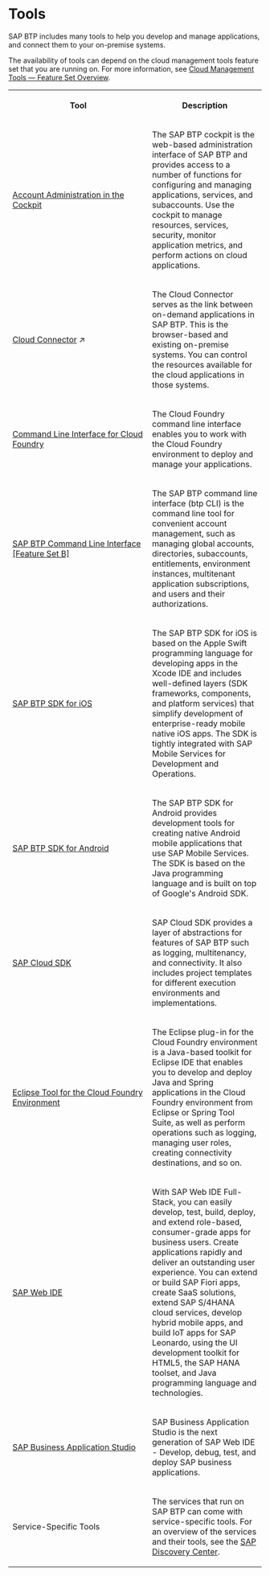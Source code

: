 <!-- loioabcae5b568c94e5391a74d15f5db9213 -->

# Tools

SAP BTP includes many tools to help you develop and manage applications, and connect them to your on-premise systems.

The availability of tools can depend on the cloud management tools feature set that you are running on. For more information, see [Cloud Management Tools — Feature Set Overview](Cloud_Management_Tools_—_Feature_Set_Overview_caf4e4e.md).


<table>
<tr>
<th>

Tool



</th>
<th>

Description



</th>
</tr>
<tr>
<td>

[Account Administration in the Cockpit](../50-administration-and-ops/Account_Administration_in_the_Cockpit_8061ecc.md)



</td>
<td>

The SAP BTP cockpit is the web-based administration interface of SAP BTP and provides access to a number of functions for configuring and managing applications, services, and subaccounts. Use the cockpit to manage resources, services, security, monitor application metrics, and perform actions on cloud applications.



</td>
</tr>
<tr>
<td>

[Cloud Connector](https://help.sap.com/viewer/cca91383641e40ffbe03bdc78f00f681/Cloud/en-US/e6c7616abb5710148cfcf3e75d96d596.html "Learn more about the Cloud Connector: features, scenarios and setup.") :arrow_upper_right:



</td>
<td>

The Cloud Connector serves as the link between on-demand applications in SAP BTP. This is the browser-based and existing on-premise systems. You can control the resources available for the cloud applications in those systems.



</td>
</tr>
<tr>
<td>

[Command Line Interface for Cloud Foundry](../50-administration-and-ops/Working_with_the_Cloud_Foundry_Command_Line_Interface_2f1d4ab.md)



</td>
<td>

The Cloud Foundry command line interface enables you to work with the Cloud Foundry environment to deploy and manage your applications.



</td>
</tr>
<tr>
<td>

[SAP BTP Command Line Interface \[Feature Set B\]](../50-administration-and-ops/Account_Administration_Using_the_SAP_BTP_Command_Line_Interface_(btp_CLI)_Feature_Set_B_7c6df2d.md)



</td>
<td>

The SAP BTP command line interface \(btp CLI\) is the command line tool for convenient account management, such as managing global accounts, directories, subaccounts, entitlements, environment instances, multitenant application subscriptions, and users and their authorizations.



</td>
</tr>
<tr>
<td>

[SAP BTP SDK for iOS](https://help.sap.com/viewer/product/SAP_CLOUD_PLATFORM_SDK_FOR_IOS/Latest/en-US)



</td>
<td>

The SAP BTP SDK for iOS is based on the Apple Swift programming language for developing apps in the Xcode IDE and includes well-defined layers \(SDK frameworks, components, and platform services\) that simplify development of enterprise-ready mobile native iOS apps. The SDK is tightly integrated with SAP Mobile Services for Development and Operations.



</td>
</tr>
<tr>
<td>

[ SAP BTP SDK for Android](https://help.sap.com/viewer/product/SAP_CLOUD_PLATFORM_SDK_FOR_ANDROID/Latest/en-US)



</td>
<td>

The SAP BTP SDK for Android provides development tools for creating native Android mobile applications that use SAP Mobile Services. The SDK is based on the Java programming language and is built on top of Google's Android SDK.



</td>
</tr>
<tr>
<td>

[SAP Cloud SDK](https://help.sap.com/viewer/p/SAP_CLOUD_SDK)



</td>
<td>

SAP Cloud SDK provides a layer of abstractions for features of SAP BTP such as logging, multitenancy, and connectivity. It also includes project templates for different execution environments and implementations.



</td>
</tr>
<tr>
<td>

[Eclipse Tool for the Cloud Foundry Environment](https://www.eclipse.org/cft/documentation/projectPageLink/CFTProjectPagedocumentation.html)



</td>
<td>

The Eclipse plug-in for the Cloud Foundry environment is a Java-based toolkit for Eclipse IDE that enables you to develop and deploy Java and Spring applications in the Cloud Foundry environment from Eclipse or Spring Tool Suite, as well as perform operations such as logging, managing user roles, creating connectivity destinations, and so on.



</td>
</tr>
<tr>
<td>

[SAP Web IDE](https://help.sap.com/viewer/product/SAP_Web_IDE/CF/en-US)



</td>
<td>

With SAP Web IDE Full-Stack, you can easily develop, test, build, deploy, and extend role-based, consumer-grade apps for business users. Create applications rapidly and deliver an outstanding user experience. You can extend or build SAP Fiori apps, create SaaS solutions, extend SAP S/4HANA cloud services, develop hybrid mobile apps, and build IoT apps for SAP Leonardo, using the UI development toolkit for HTML5, the SAP HANA toolset, and Java programming language and technologies.



</td>
</tr>
<tr>
<td>

[SAP Business Application Studio](https://help.sap.com/viewer/product/SAP%20Business%20Application%20Studio/Cloud/en-US)



</td>
<td>

SAP Business Application Studio is the next generation of SAP Web IDE - Develop, debug, test, and deploy SAP business applications.



</td>
</tr>
<tr>
<td>

Service-Specific Tools



</td>
<td>

The services that run on SAP BTP can come with service-specific tools. For an overview of the services and their tools, see the [SAP Discovery Center](https://www.discovery-center.cloud.sap/protected/index.html#/serviceCatalog).



</td>
</tr>
</table>

